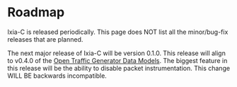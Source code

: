 # Roadmap

Ixia-C is released periodically.  This page does NOT list all the minor/bug-fix releases that are planned.

The next major release of Ixia-C will be version 0.1.0.  This release will align to v0.4.0 of the [Open Traffic Generator Data Models](https://github.com/open-traffic-generator/models).  The biggest feature in this release will be the ability to disable packet instrumentation.  This change WILL BE backwards incompatible.


